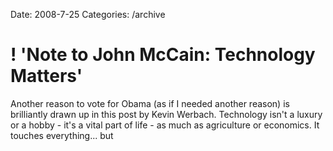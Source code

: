 Date: 2008-7-25
Categories: /archive

# ! 'Note to John McCain: Technology Matters'

Another reason to vote for Obama (as if I needed another reason) is brilliantly drawn up in this post by Kevin Werbach.  Technology isn&#039;t a luxury or a hobby - it&#039;s a vital part of life - as much as agriculture or economics.  It touches everything... but

